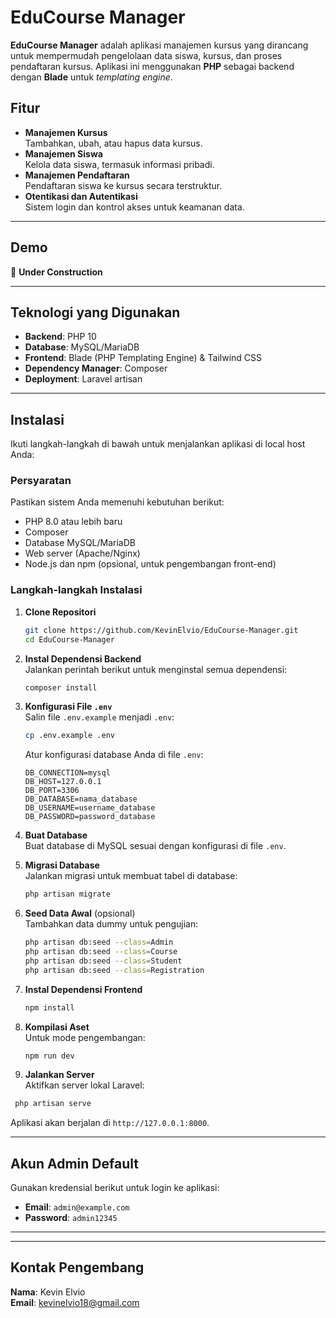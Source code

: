 # EduCourse Manager

**EduCourse Manager** adalah aplikasi manajemen kursus yang dirancang untuk mempermudah pengelolaan data siswa, kursus, dan proses pendaftaran kursus. Aplikasi ini menggunakan **PHP** sebagai backend dengan **Blade** untuk *templating engine*.  

## Fitur
- **Manajemen Kursus**  
  Tambahkan, ubah, atau hapus data kursus.  
- **Manajemen Siswa**  
  Kelola data siswa, termasuk informasi pribadi.  
- **Manajemen Pendaftaran**  
  Pendaftaran siswa ke kursus secara terstruktur.  
- **Otentikasi dan Autentikasi**  
  Sistem login dan kontrol akses untuk keamanan data.  

---

## Demo
🚧 **Under Construction**  

---

## Teknologi yang Digunakan
- **Backend**: PHP 10  
- **Database**: MySQL/MariaDB  
- **Frontend**: Blade (PHP Templating Engine) & Tailwind CSS 
- **Dependency Manager**: Composer  
- **Deployment**: Laravel artisan  

---

## Instalasi

Ikuti langkah-langkah di bawah untuk menjalankan aplikasi di local host Anda:

### Persyaratan
Pastikan sistem Anda memenuhi kebutuhan berikut:
- PHP 8.0 atau lebih baru
- Composer
- Database MySQL/MariaDB
- Web server (Apache/Nginx)
- Node.js dan npm (opsional, untuk pengembangan front-end)

### Langkah-langkah Instalasi

1. **Clone Repositori**  
   ```bash
   git clone https://github.com/KevinElvio/EduCourse-Manager.git
   cd EduCourse-Manager
   ```

2. **Instal Dependensi Backend**  
   Jalankan perintah berikut untuk menginstal semua dependensi:
   ```bash
   composer install
   ```

3. **Konfigurasi File `.env`**  
   Salin file `.env.example` menjadi `.env`:
   ```bash
   cp .env.example .env
   ```
   Atur konfigurasi database Anda di file `.env`:
   ```env
   DB_CONNECTION=mysql
   DB_HOST=127.0.0.1
   DB_PORT=3306
   DB_DATABASE=nama_database
   DB_USERNAME=username_database
   DB_PASSWORD=password_database
   ```

4. **Buat Database**  
   Buat database di MySQL sesuai dengan konfigurasi di file `.env`.

5. **Migrasi Database**  
   Jalankan migrasi untuk membuat tabel di database:
   ```bash
   php artisan migrate
   ```

6. **Seed Data Awal** (opsional)  
   Tambahkan data dummy untuk pengujian:
   ```bash
   php artisan db:seed --class=Admin
   php artisan db:seed --class=Course
   php artisan db:seed --class=Student
   php artisan db:seed --class=Registration
   ```
7. **Instal Dependensi Frontend**  
   ```bash
   npm install
   ```
8. **Kompilasi Aset**  
   Untuk mode pengembangan:
   ```bash
   npm run dev
   ```

9. **Jalankan Server**  
   Aktifkan server lokal Laravel:
  ```bash
   php artisan serve
   ```
   Aplikasi akan berjalan di `http://127.0.0.1:8000`.

---

## Akun Admin Default
Gunakan kredensial berikut untuk login ke aplikasi:  
- **Email**: `admin@example.com`  
- **Password**: `admin12345`  

---

---

## Kontak Pengembang  
**Nama**: Kevin Elvio  
**Email**: kevinelvio18@gmail.com
